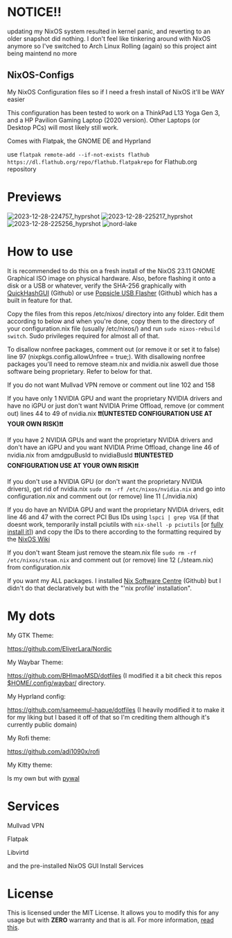 # NOTICE!!

updating my NixOS system resulted in kernel panic, and reverting to an older snapshot did nothing. I don't feel like tinkering around with NixOS anymore so I've switched to Arch Linux Rolling (again) so this project aint being maintend no more

## NixOS-Configs

My NixOS Configuration files so if I need a fresh install of NixOS it'll be WAY easier

This configuration has been tested to work on a ThinkPad L13 Yoga Gen 3, and a HP Pavilion Gaming Laptop (2020 version). Other Laptops (or Desktop PCs) will most likely still work.

Comes with Flatpak, the GNOME DE and Hyprland

use `flatpak remote-add --if-not-exists flathub https://dl.flathub.org/repo/flathub.flatpakrepo` for Flathub.org repository

# Previews
![2023-12-28-224757_hyprshot](https://github.com/fortunef/NixOS-Configs/assets/141419112/0908c90e-230a-477e-a114-60b2bdc7e3b3)
![2023-12-28-225217_hyprshot](https://github.com/fortunef/NixOS-Configs/assets/141419112/a1c0ef50-411b-43f4-98e9-7cb657b28bc9)
![2023-12-28-225256_hyprshot](https://github.com/fortunef/NixOS-Configs/assets/141419112/50e2bca0-c222-4b33-92b0-226830393926)
![nord-lake](https://github.com/fortunef/NixOS-Configs/assets/141419112/74aac9ea-3132-43c3-bc4c-10adb569c2dc)




# How to use
It is recommended to do this on a fresh install of the NixOS 23.11 GNOME Graphical ISO image on physical hardware. Also, before flashing it onto a disk or a USB or whatever, verify the SHA-256 graphically with [QuickHashGUI](https://github.com/tedsmith/quickhash) (Github) or use [Popsicle USB Flasher](https://github.com/pop-os/popsicle) (Github) which has a built in feature for that.

Copy the files from this repos /etc/nixos/ directory into any folder. Edit them according to below and when you're done, copy them to the directory of your configuration.nix file (usually /etc/nixos/) and run `sudo nixos-rebuild switch`. Sudo privileges required for almost all of that.

To disallow nonfree packages, comment out (or remove it or set it to false) line 97 (nixpkgs.config.allowUnfree = true;). With disallowing nonfree packages you'll need to remove steam.nix and nvidia.nix aswell due those software being proprietary. Refer to below for that.

If you do not want Mullvad VPN remove or comment out line 102 and 158

If you have only 1 NVIDIA GPU and want the proprietary NVIDIA drivers and have no iGPU or just don't want NVIDIA Prime Offload, remove (or comment out) lines 44 to 49 of nvidia.nix **❗❗(UNTESTED CONFIGURATION USE AT YOUR OWN RISK)❗❗**

If you have 2 NVIDIA GPUs and want the proprietary NVIDIA drivers and don't have an iGPU and you want NVIDIA Prime Offload, change line 46 of nvidia.nix from amdgpuBusId to nvidiaBusId **❗❗(UNTESTED CONFIGURATION USE AT YOUR OWN RISK)❗❗**

If you don't use a NVIDIA GPU (or don't want the proprietary NVIDIA drivers), get rid of nvidia.nix `sudo rm -rf /etc/nixos/nvidia.nix` and go into configuration.nix and comment out (or remove) line 11 (./nvidia.nix) 

If you do have an NVIDIA GPU and want the proprietary NVIDIA drivers, edit line 46 and 47 with the correct PCI Bus IDs using `lspci | grep VGA` (if that doesnt work, temporarily install pciutils with `nix-shell -p pciutils` [or [fully install it](https://search.nixos.org/packages?channel=23.11&show=pciutils&from=0&size=50&sort=relevance&type=packages&query=pciutils)]) and copy the IDs to there according to the formatting required by the [NixOS Wiki](https://nixos.wiki/wiki/Nvidia)

If you don't want Steam just remove the steam.nix file `sudo rm -rf /etc/nixos/steam.nix` and comment out (or remove) line 12 (./steam.nix) from configuration.nix

If you want my ALL packages. I installed [Nix Software Centre](https://github.com/snowfallorg/nix-software-center) (Github) but I didn't do that declaratively but with the "'nix profile' installation".

# My dots
My GTK Theme:

https://github.com/EliverLara/Nordic

My Waybar Theme:

https://github.com/BHlmaoMSD/dotfiles (I modified it a bit check this repos [$HOME/.config/waybar/](https://github.com/fortunef/NixOS-Configs/tree/main/home/quinn/.config/waybar) directory.

My Hyprland config:

https://github.com/sameemul-haque/dotfiles (I heavily modified it to make it for my liking but I based it off of that so I'm crediting them although it's currently public domain)

My Rofi theme:

https://github.com/adi1090x/rofi

My Kitty theme:

Is my own but with [pywal](https://github.com/dylanaraps/pywal)



# Services
Mullvad VPN

Flatpak

Libvirtd

and the pre-installed NixOS GUI Install Services

# License
This is licensed under the MIT License. It allows you to modify this for any usage but with **ZERO** warranty and that is all. For more information, [read this](https://github.com/fortunef/NixOS-Configs/blob/main/LICENSE).
